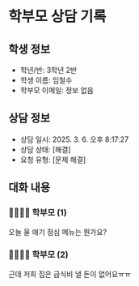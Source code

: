 # 학부모 상담 기록

## 학생 정보

- 학년/반: 3학년 2반
- 학생 이름: 임철수
- 학부모 이메일: 정보 없음

## 상담 정보

- 상담 일시: 2025. 3. 6. 오후 8:17:27
- 상담 상태: [해결]
- 요청 유형: [문제 해결]

## 대화 내용

### 👨‍👩‍👧‍👦 학부모 (1)

오늘 울 애기 점심 메뉴는 뭔가요?

### 👨‍👩‍👧‍👦 학부모 (2)

근데 저희 집은 급식비 낼 돈이 없어요ㅠㅠ

